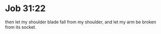 # Job 31:22

then let my shoulder blade fall from my shoulder, and let my arm be broken from its socket.
